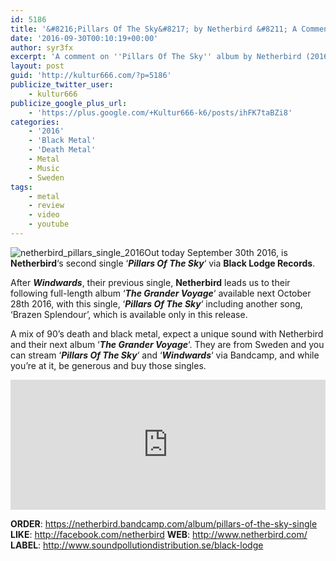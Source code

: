 ```yaml
---
id: 5186
title: '&#8216;Pillars Of The Sky&#8217; by Netherbird &#8211; A Comment'
date: '2016-09-30T00:10:19+00:00'
author: syr3fx
excerpt: 'A comment on ''Pillars Of The Sky'' album by Netherbird (2016).'
layout: post
guid: 'http://kultur666.com/?p=5186'
publicize_twitter_user:
    - kultur666
publicize_google_plus_url:
    - 'https://plus.google.com/+Kultur666-k6/posts/ihFK7taBZi8'
categories:
    - '2016'
    - 'Black Metal'
    - 'Death Metal'
    - Metal
    - Music
    - Sweden
tags:
    - metal
    - review
    - video
    - youtube
---
```


![netherbird_pillars_single_2016](http://localhost:8080/wp-content/uploads/2016/09/netherbird_pillars_single_2016.jpg)Out today September 30th 2016, is **Netherbird**‘s second single ‘***Pillars Of The Sky***‘ via **Black Lodge Records**.

After ***Windwards***, their previous single, **Netherbird** leads us to their following full-length album ‘***The Grander Voyage***‘ available next October 28th 2016, with this single, ‘***Pillars Of The Sky***‘ including another song, ‘Brazen Splendour’, which is available only in this release.

A mix of 90’s death and black metal, expect a unique sound with Netherbird and their next album ‘***The Grander Voyage***‘. They are from Sweden and you can stream ‘***Pillars Of The Sky***‘ and ‘***Windwards***‘ via Bandcamp, and while you’re at it, be generous and buy those singles.

<iframe style="border: 0; width: 100%; height: 208px;" src="https://bandcamp.com/EmbeddedPlayer/album=4197373438/size=large/bgcol=333333/linkcol=e99708/tracklist=false/transparent=true/" seamless></iframe>

**ORDER**: <https://netherbird.bandcamp.com/album/pillars-of-the-sky-single>
**LIKE**: <http://facebook.com/netherbird>
**WEB**: <http://www.netherbird.com/>
**LABEL**: <http://www.soundpollutiondistribution.se/black-lodge>